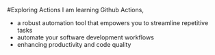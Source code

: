 #Exploring Actions
I am learning Github Actions,

- a robust automation tool that empowers you to streamline repetitive tasks
- automate your software development workflows
- enhancing productivity and code quality
